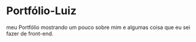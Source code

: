 # Portfólio-Luiz

meu Portfólio mostrando um pouco sobre mim e algumas coisa que eu sei fazer de front-end.
